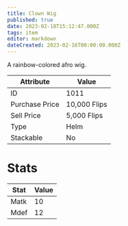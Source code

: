 ```yaml
---
title: Clown Wig
published: true
date: 2023-02-18T15:12:47.000Z
tags: item
editor: markdown
dateCreated: 2023-02-16T00:00:00.000Z
---
```


A rainbow-colored afro wig.

|Attribute|Value|
|-|-|
|ID|1011|
|Purchase Price|10,000 Flips|
|Sell Price|5,000 Flips|
|Type|Helm|
|Stackable|No|

# Stats
|Stat|Value|
|-|-|
|Matk|10|
|Mdef|12|

